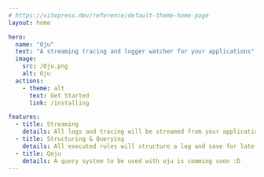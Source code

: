 ```yaml
---
# https://vitepress.dev/reference/default-theme-home-page
layout: home

hero:
  name: "Oju"
  text: "A streaming tracing and logger watcher for your applications"
  image:
    src: /Oju.png
    alt: Oju
  actions:
    - theme: alt
      text: Get Started
      link: /installing

features:
  - title: Streaming 
    details: All logs and tracing will be streamed from your applications to oju 
  - title: Structuring & Querying
    details: All executed rules will structure a log and save for late queries
  - title: Qoju
    details: A query system to be used with oju is comming soon :D
---
```


